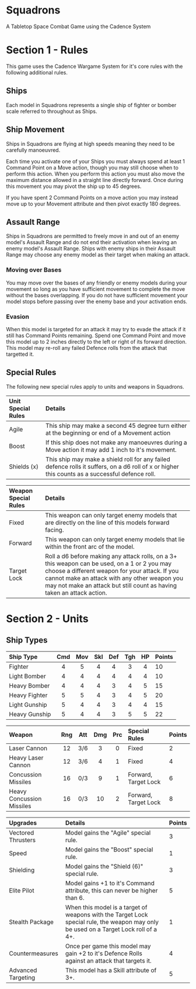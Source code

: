 Squadrons
=========

A Tabletop Space Combat Game using the Cadence System

Section 1 - Rules
=================

This game uses the Cadence Wargame System for it's core rules with the following additional rules.

## Ships 

Each model in Squadrons represents a single ship of fighter or bomber scale referred to throughout as Ships.

## Ship Movement

Ships in Squadrons are flying at high speeds meaning they need to be carefully manoeuvred.

Each time you activate one of your Ships you must always spend at least 1 Command Point on a Move action, though you may still choose when to perform this action. When you perform this action you must also move the maximum distance allowed in a straight line directly forward. Once during this movement you may pivot the ship up to 45 degrees. 

If you have spent 2 Command Points on a move action you may instead move up to your Movement attribute and then pivot exactly 180 degrees.

## Assault Range

Ships in Squadrons are permitted to freely move in and out of an enemy model's Assault Range and do not end their activation when leaving an enemy model's Assault Range. Ships with enemy ships in their Assault Range may choose any enemy model as their target when making an attack.

### Moving over Bases

You may move over the bases of any friendly or enemy models during your movement so long as you have sufficient movement to complete the move without the bases overlapping. If you do not have sufficient movement your model stops before passing over the enemy base and your activation ends.

### Evasion

When this model is targeted for an attack it may try to evade the attack if it still has Command Points remaining. Spend one Command Point and move this model up to 2 inches directly to the left or right of its forward direction. This model may re-roll any failed Defence rolls from the attack that targetted it. 

## Special Rules

The following new special rules apply to units and weapons in Squadrons.

| Unit Special Rules | Details |
| :----------------- | :------ |
| Agile | This ship may make a second 45 degree turn either at the beginning or end of a Movement action |
| Boost | If this ship does not make any manoeuvres during a Move action it may add 1 inch to it's movement. |
| Shields (x) | This ship may make a shield roll for any failed defence rolls it suffers, on a d6 roll of x or higher this counts as a successful defence roll. |

| Weapon Special Rules | Details |
| :------------------- | :------ |
| Fixed | This weapon can only target enemy models that are directly on the line of this models forward facing. |
| Forward | This weapon can only target enemy models that lie within the front arc of the model. |
| Target Lock | Roll a d6 before making any attack rolls, on a 3+ this weapon can be used, on a 1 or 2 you may choose a different weapon for your attack. If you cannot make an attack with any other weapon you may not make an attack but still count as having taken an attack action. |

Section 2 - Units
=================

## Ship Types

| Ship Type           | Cmd | Mov | Skl | Def | Tgh | HP  | Points |
| :-------------------| :-: | :-: | :-: | :-: | :-: | :-: | :----- |
| Fighter             |  4  |  5  |  4  |  4  |  3  |  4  | 10     |
| Light Bomber        |  4  |  4  |  4  |  4  |  4  |  4  | 10     |
| Heavy Bomber        |  4  |  4  |  4  |  3  |  4  |  5  | 15     |
| Heavy Fighter       |  5  |  5  |  4  |  3  |  4  |  5  | 20     |
| Light Gunship       |  5  |  4  |  4  |  3  |  4  |  4  | 15     |
| Heavy Gunship       |  5  |  4  |  4  |  3  |  5  |  5  | 22     |

| Weapon                    | Rng | Att | Dmg | Prc | Special Rules        | Points |
| :------------------------ | :-: | :-: | :-: | :-: | :------------------- | :----- |
| Laser Cannon              | 12  | 3/6 |  3  |  0  | Fixed                | 2      |
| Heavy Laser Cannon        | 12  | 3/6 |  4  |  1  | Fixed                | 4      |
| Concussion Missiles       | 16  | 0/3 |  9  |  1  | Forward, Target Lock | 6      |
| Heavy Concussion Missiles | 16  | 0/3 | 10  |  2  | Forward, Target Lock | 8      |

| Upgrades | Details | Points |
| :------- | :------ | :----- |
| Vectored Thrusters | Model gains the "Agile" special rule. | 3 |
| Speed | Model gains the "Boost" special rule. | 1 |
| Shielding | Model gains the "Shield (6)" special rule. | 3 |
| Elite Pilot | Model gains +1 to it's Command attribute, this can never be higher than 6. | 5 |
| Stealth Package | When this model is a target of weapons with the Target Lock special rule, the weapon may only be used on a Target Lock roll of a 4+. | 1 |
| Countermeasures | Once per game this model may gain +2 to it's Defence Rolls against an attack that targets it. | 4 |
| Advanced Targeting | This model has a Skill attribute of 3+. | 5 |